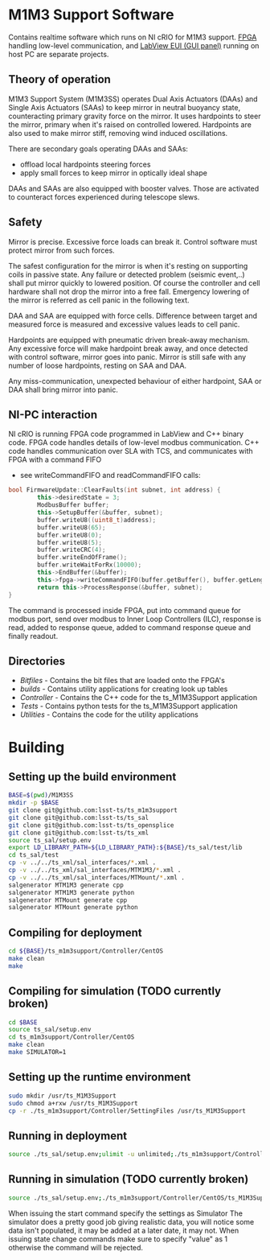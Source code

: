 # M1M3 Support Software

Contains realtime software which runs on NI cRIO for M1M3 support.
[FPGA](https://github.com/lsst-ts/ts_m1m3supportFPGA) handling low-level
communication, and 
[LabView EUI (GUI panel)](https://github.com/lsst-ts/ts_m1m3supportEUI) running
on host PC are separate projects.

## Theory of operation

M1M3 Support System (M1M3SS) operates Dual Axis Actuators (DAAs) and Single
Axis Actuators (SAAs) to keep mirror in neutral buoyancy state, counteracting
primary gravity force on the mirror. It uses hardpoints to steer the mirror,
primary when it's raised on controlled lowered. Hardpoints are also used to
make mirror stiff, removing wind induced oscillations.

There are secondary goals operating DAAs and SAAs:

* offload local hardpoints steering forces
* apply small forces to keep mirror in optically ideal shape

DAAs and SAAs are also equipped with booster valves. Those are activated to
counteract forces experienced during telescope slews.

## Safety

Mirror is precise. Excessive force loads can break it. Control software must
protect mirror from such forces.

The safest configuration for the mirror is when it's resting on supporting
coils in passive state. Any failure or detected problem (seismic event,..)
shall put mirror quickly to lowered position. Of course the controller and cell
hardware shall not drop the mirror into a free fall. Emergency lowering of the
mirror is referred as cell panic in the following text.

DAA and SAA are equipped with force cells. Difference between target and
measured force is measured and excessive values leads to cell panic.

Hardpoints are equipped with pneumatic driven break-away mechanism. Any
excessive force will make hardpoint break away, and once detected with control
software, mirror goes into panic. Mirror is still safe with any number of loose
hardpoints, resting on SAA and DAA.

Any miss-communication, unexpected behaviour of either hardpoint, SAA or DAA
shall bring mirror into panic.

## NI-PC interaction

NI cRIO is running FPGA code programmed in LabView and C++ binary code. FPGA
code handles details of low-level modbus communication. C++ code handles
communication over SLA with TCS, and communicates with FPGA with a command FIFO
- see writeCommandFIFO and readCommandFIFO calls:

```cpp
bool FirmwareUpdate::ClearFaults(int subnet, int address) {
        this->desiredState = 3;
        ModbusBuffer buffer;
        this->SetupBuffer(&buffer, subnet);
        buffer.writeU8((uint8_t)address);
        buffer.writeU8(65);
        buffer.writeU8(0);
        buffer.writeU8(5);
        buffer.writeCRC(4);
        buffer.writeEndOfFrame();
        buffer.writeWaitForRx(10000);
        this->EndBuffer(&buffer);
        this->fpga->writeCommandFIFO(buffer.getBuffer(), buffer.getLength(), 0);
        return this->ProcessResponse(&buffer, subnet);
}
```

The command is processed inside FPGA, put into command queue for modbus port,
send over modbus to Inner Loop Controllers (ILC), response is read, added to
response queue, added to command response queue and finally readout.

## Directories

* *Bitfiles* - Contains the bit files that are loaded onto the FPGA's
* *builds* - Contains utility applications for creating look up tables
* *Controller* - Contains the C++ code for the ts\_M1M3Support application
* *Tests* - Contains python tests for the ts\_M1M3Support application
* *Utilities* - Contains the code for the utility applications

# Building

## Setting up the build environment

```bash
BASE=$(pwd)/M1M3SS
mkdir -p $BASE
git clone git@github.com:lsst-ts/ts_m1m3support
git clone git@github.com:lsst-ts/ts_sal
git clone git@github.com:lsst-ts/ts_opensplice
git clone git@github.com:lsst-ts/ts_xml
source ts_sal/setup.env
export LD_LIBRARY_PATH=${LD_LIBRARY_PATH}:${BASE}/ts_sal/test/lib
cd ts_sal/test
cp -v ../../ts_xml/sal_interfaces/*.xml .
cp -v ../../ts_xml/sal_interfaces/MTM1M3/*.xml .
cp -v ../../ts_xml/sal_interfaces/MTMount/*.xml .
salgenerator MTM1M3 generate cpp
salgenerator MTM1M3 generate python
salgenerator MTMount generate cpp
salgenerator MTMount generate python
```

## Compiling for deployment

```bash
cd ${BASE}/ts_m1m3support/Controller/CentOS
make clean
make
```

## Compiling for simulation (TODO currently broken)

```bash
cd $BASE
source ts_sal/setup.env
cd ts_m1m3support/Controller/CentOS
make clean
make SIMULATOR=1
```

## Setting up the runtime environment

```bash
sudo mkdir /usr/ts_M1M3Support
sudo chmod a+rxw /usr/ts_M1M3Support
cp -r ./ts_m1m3support/Controller/SettingFiles /usr/ts_M1M3Support
```

## Running in deployment

```bash
source ./ts_sal/setup.env;ulimit -u unlimited;./ts_m1m3support/Controller/CentOS/ts_M1M3Support;
```

## Running in simulation (TODO currently broken)

```bash
source ./ts_sal/setup.env;./ts_m1m3support/Controller/CentOS/ts_M1M3Support
```

When issuing the start command specify the settings as Simulator The simulator
does a pretty good job giving realistic data, you will notice some data isn't
populated, it may be added at a later date, it may not. When issuing state
change commands make sure to specify "value" as 1 otherwise the command will be
rejected.

